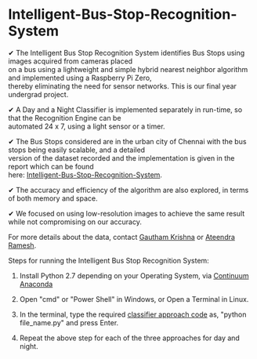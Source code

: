 # Intelligent-Bus-Stop-Recognition-System

✔ The Intelligent Bus Stop Recognition System identifies Bus Stops using images acquired from cameras placed  \
on a bus using a lightweight and simple hybrid nearest neighbor algorithm and implemented using a Raspberry Pi Zero, \
thereby eliminating the need for sensor networks. This is our final year undergrad project.

✔ A Day and a Night Classifier is implemented separately in run-time, so that the Recognition Engine can be \
automated 24 x 7, using a light sensor or a timer.

✔ The Bus Stops considered are in the urban city of Chennai with the bus stops being easily scalable, and a detailed \
version of the dataset recorded and the implementation is given in the report which can be found \
here: [Intelligent-Bus-Stop-Recognition-System](https://github.com/gauthkris/Intelligent-Bus-Stop-Recognition-System/blob/master/Bus%20Stop%20Recognition%20System%20Report.pdf).

✔ The accuracy and efficiency of the algorithm are also explored, in terms of both memory and space.

✔ We focused on using low-resolution images to achieve the same result while not compromising on our accuracy.

For more details about the data, contact [Gautham Krishna](https://www.linkedin.com/in/ggauthamkrishna) or [Ateendra Ramesh](https://www.linkedin.com/in/ateendra-ramesh-065b26142/).

  Steps for running the Intelligent Bus Stop Recognition System:

1. Install Python 2.7 depending on your Operating System, via [Continuum Anaconda](https://www.continuum.io/downloads)

2. Open "cmd" or "Power Shell" in Windows, or Open a Terminal in Linux.

3. In the terminal, type the required [classifier approach code](https://github.com/gauthkris/Intelligent-Bus-Stop-Recognition-System/tree/master/code) as, "python file_name.py" and press Enter.

4. Repeat the above step for each of the three approaches for day and night.
